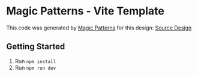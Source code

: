 # Magic Patterns - Vite Template

This code was generated by [Magic Patterns](https://magicpatterns.com) for this design: [Source Design](https://www.magicpatterns.com/c/q68hth7gshp2xwrrdgeddi)

## Getting Started

1. Run `npm install`
2. Run `npm run dev`
